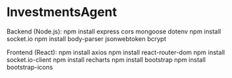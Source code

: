# InvestmentsAgent

Backend (Node.js):
npm install express cors mongoose dotenv
npm install socket.io
npm install body-parser jsonwebtoken bcrypt

Frontend (React):
npm install axios
npm install react-router-dom
npm install socket.io-client
npm install recharts
npm install bootstrap
npm install bootstrap-icons
